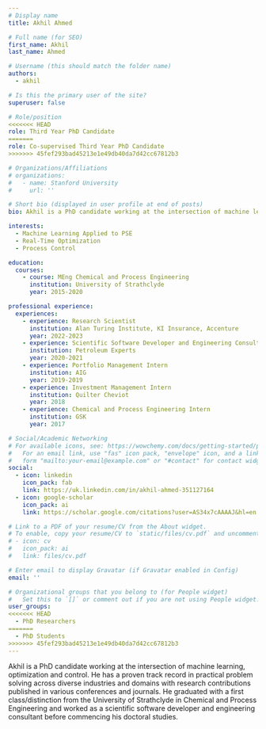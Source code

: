 ```yaml
---
# Display name
title: Akhil Ahmed

# Full name (for SEO)
first_name: Akhil
last_name: Ahmed

# Username (this should match the folder name)
authors:
  - akhil

# Is this the primary user of the site?
superuser: false

# Role/position
<<<<<<< HEAD
role: Third Year PhD Candidate
=======
role: Co-supervised Third Year PhD Candidate
>>>>>>> 45fef293bad45213e1e49db40da7d42cc67812b3

# Organizations/Affiliations
# organizations:
#   - name: Stanford University
#     url: ''

# Short bio (displayed in user profile at end of posts)
bio: Akhil is a PhD candidate working at the intersection of machine learning, optimization and control. He has a proven track record in practical problem solving across diverse industries and domains with research contributions published in various conferences and journals. He graduated with a first class/distinction from the University of Strathclyde in Chemical and Process Engineering and worked as a scientific software developer and engineering consultant before commencing his doctoral studies.

interests:
  - Machine Learning Applied to PSE
  - Real-Time Optimization
  - Process Control

education:
  courses:
    - course: MEng Chemical and Process Engineering
      institution: University of Strathclyde
      year: 2015-2020

professional experience:
  experiences:
    - experience: Research Scientist
      institution: Alan Turing Institute, KI Insurance, Accenture
      year: 2022-2023
    - experience: Scientific Software Developer and Engineering Consultant
      institution: Petroleum Experts
      year: 2020-2021
    - experience: Portfolio Management Intern
      institution: AIG
      year: 2019-2019
    - experience: Investment Management Intern
      institution: Quilter Cheviot
      year: 2018
    - experience: Chemical and Process Engineering Intern
      institution: GSK
      year: 2017

# Social/Academic Networking
# For available icons, see: https://wowchemy.com/docs/getting-started/page-builder/#icons
#   For an email link, use "fas" icon pack, "envelope" icon, and a link in the
#   form "mailto:your-email@example.com" or "#contact" for contact widget.
social:
  - icon: linkedin
    icon_pack: fab
    link: https://uk.linkedin.com/in/akhil-ahmed-351127164
  - icon: google-scholar
    icon_pack: ai
    link: https://scholar.google.com/citations?user=AS34x7cAAAAJ&hl=en

# Link to a PDF of your resume/CV from the About widget.
# To enable, copy your resume/CV to `static/files/cv.pdf` and uncomment the lines below.
# - icon: cv
#   icon_pack: ai
#   link: files/cv.pdf

# Enter email to display Gravatar (if Gravatar enabled in Config)
email: ''

# Organizational groups that you belong to (for People widget)
#   Set this to `[]` or comment out if you are not using People widget.
user_groups:
<<<<<<< HEAD
  - PhD Researchers
=======
  - PhD Students
>>>>>>> 45fef293bad45213e1e49db40da7d42cc67812b3
---
```


Akhil is a PhD candidate working at the intersection of machine learning, optimization and control. He has a proven track record in practical problem solving across diverse industries and domains with research contributions published in various conferences and journals. He graduated with a first class/distinction from the University of Strathclyde in Chemical and Process Engineering and worked as a scientific software developer and engineering consultant before commencing his doctoral studies.